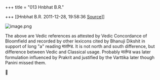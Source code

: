 +++
title = "013 Hnbhat B.R."

+++
[[Hnbhat B.R.	2011-12-28, 19:58:36 [Source](https://groups.google.com/g/samskrita/c/JUJ7JVfc7Wg)]]



  

![image.png](https://groups.google.com/group/samskrita/attach/c2c12d964eec273b/image.png?part=0.1 "image.png")  

  

The above are Vedic references as attested by Vedic Concordance of Bloomfield and recorded by other lexicons cited by Bhanuji Dikshit in support of long "a" reading मार्ताण्ड. It is not north and south difference, but difference between Vedic and Classical usage. Probably मार्तण्ड was later formulation influenced by Prakrit and justified by the Varttika later though Panini missed them.



